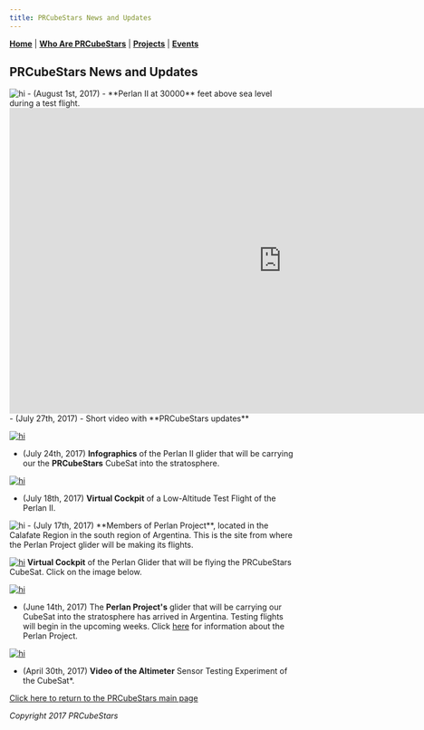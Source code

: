 ```yaml
---
title: PRCubeStars News and Updates
---  
```



[**Home**](https://friveramariani.github.io/PRCubeStars/) | [**Who Are PRCubeStars**](https://friveramariani.github.io/PRCubeStars/about) | [**Projects**](https://friveramariani.github.io/PRCubeStars/projects) | [**Events**](https://friveramariani.github.io/PRCubeStars/images)

## PRCubeStars News and Updates

<img src="Images/30000ft.jpg" alt="hi" class="inline"/>
- (August 1st, 2017) - **Perlan II at 30000** feet above sea level during a test flight.  




<iframe src="https://spark.adobe.com/video/Q5jORZtrP7Itx/embed"  width="960" height="540" frameborder="0" allowfullscreen></iframe> 
- (July 27th, 2017) - Short video with **PRCubeStars updates** 



 
[<img src="Images/PerlanII_Infographics.jpg" alt="hi" class="inline"/>](https://www.graphicnews.com/en/pages/35626/AVIATION_Perlan_II_glider_altitude_record_bid)
- (July 24th, 2017) **Infographics** of the Perlan II glider that will be carrying our the **PRCubeStars** CubeSat into the stratosphere.  




[<img src="Images/Perlan-Project-LowAltFlight.jpg" alt="hi" class="inline"/>](https://www.youtube.com/watch?v=ATe1IwrZZO8)
- (July 18th, 2017) **Virtual Cockpit** of a Low-Altitude Test Flight of the Perlan II. 




<img src="Images/Members-Perlan-Project.jpg" alt="hi" class="inline"/>
- (July 17th, 2017) **Members of Perlan Project**, located in the Calafate Region in the south region of Argentina. This is the site from where the Perlan Project glider will be making its flights.  




[<img src="Images/Perlan-Virtual-Cockpit.jpg" alt="hi" class="inline"/>](http://www.perlanproject.cloud/VirtualCockpit.html)
**Virtual Cockpit** of the Perlan Glider that will be flying the PRCubeStars CubeSat. Click on the image below.  




[<img src="Images/Perlan-Project-Glider.jpg" alt="hi" class="inline"/>](http://www.sciencemag.org/news/2017/07/glider-aims-new-heights-and-rare-scientific-data?platform=hootsuite)
- (June 14th, 2017) The **Perlan Project's** glider that will be carrying our CubeSat into the stratosphere has arrived in Argentina. Testing flights will begin in the upcoming weeks. Click [here](http://www.sciencemag.org/news/2017/07/glider-aims-new-heights-and-rare-scientific-data?platform=hootsuite) for information about the Perlan Project. 




[<img src="Images/PRCubeStars-Altimeter-Testing.jpg" alt="hi" class="inline"/>](https://www.youtube.com/watch?v=0UYQ0fL8KiQ)
- (April 30th, 2017) **Video of the Altimeter** Sensor Testing Experiment of the CubeSat*.  


<script>
  (function(i,s,o,g,r,a,m){i['GoogleAnalyticsObject']=r;i[r]=i[r]||function(){
  (i[r].q=i[r].q||[]).push(arguments)},i[r].l=1*new Date();a=s.createElement(o),
  m=s.getElementsByTagName(o)[0];a.async=1;a.src=g;m.parentNode.insertBefore(a,m)
  })(window,document,'script','https://www.google-analytics.com/analytics.js','ga');

  ga('create', 'UA-103557590-2', 'auto');
  ga('send', 'pageview');

</script>

[Click here to return to the PRCubeStars main page](https://friveramariani.github.io/PRCubeStars/)

*Copyright 2017 PRCubeStars*